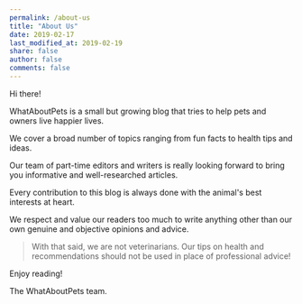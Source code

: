```yaml
---
permalink: /about-us
title: "About Us"
date: 2019-02-17
last_modified_at: 2019-02-19
share: false
author: false
comments: false
---
```


Hi there!

WhatAboutPets is a small but growing blog that tries to help pets and owners live happier lives.

We cover a broad number of topics ranging from fun facts to health tips and ideas.

Our team of part-time editors and writers is really looking forward to bring you informative and well-researched articles.

Every contribution to this blog is always done with the animal's best interests at heart.

We respect and value our readers too much to write anything other than our own genuine and objective opinions and advice.

> With that said, we are not veterinarians. Our tips on health and recommendations should not be used in place of professional advice!

Enjoy reading!

The WhatAboutPets team.

